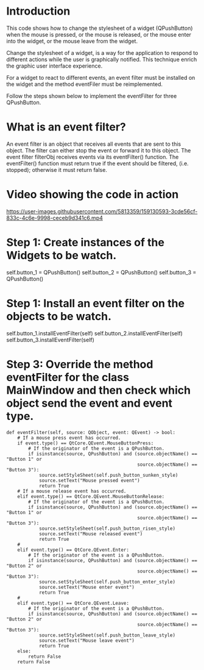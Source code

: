 # Introduction
This code shows how to change the stylesheet of a widget (QPushButton) when the mouse is pressed,
or the mouse is released, or the mouse enter into the widget, or the mouse leave from the widget.

Change the stylesheet of a widget, is a way for the application to respond to different actions while
the user is graphically notified. This technique enrich the graphic user interface experience.

For a widget to react to different events, an event filter must be installed on the widget and the method
eventFiler must be reimplemented. 

Follow the steps shown below to implement the eventFilter for three QPushButton.

# What is an event filter?
An event filter is an object that receives all events that are sent to this object. The filter can either stop the event or forward it to this object. The event filter filterObj receives events via its eventFilter() function. The eventFilter() function must return true if the event should be filtered, (i.e. stopped); otherwise it must return false.

# Video showing the code in action
https://user-images.githubusercontent.com/5813359/159130593-3cde56cf-833c-4c6e-9998-ceceb9d341c6.mp4

# Step 1: Create instances of the Widgets to be watch.
self.button_1 = QPushButton()
self.button_2 = QPushButton()
self.button_3 = QPushButton()

# Step 1: Install an event filter on the objects to be watch.
self.button_1.installEventFilter(self)
self.button_2.installEventFilter(self)
self.button_3.installEventFilter(self)

# Step 3: Override the method eventFilter for the class MainWindow and then check which object send the event and event type.
    def eventFilter(self, source: QObject, event: QEvent) -> bool:
        # If a mouse press event has occurred.
        if event.type() == QtCore.QEvent.MouseButtonPress:
            # If the originator of the event is a QPushButton.
            if isinstance(source, QPushButton) and (source.objectName() == "Button 1" or
                                                    source.objectName() == "Button 3"):
                source.setStyleSheet(self.push_button_sunken_style)
                source.setText("Mouse pressed event")
                return True
        # If a mouse release event has occurred.
        elif event.type() == QtCore.QEvent.MouseButtonRelease:
            # If the originator of the event is a QPushButton.
            if isinstance(source, QPushButton) and (source.objectName() == "Button 1" or
                                                    source.objectName() == "Button 3"):
                source.setStyleSheet(self.push_button_risen_style)
                source.setText("Mouse released event")
                return True
        #
        elif event.type() == QtCore.QEvent.Enter:
            # If the originator of the event is a QPushButton.
            if isinstance(source, QPushButton) and (source.objectName() == "Button 2" or
                                                    source.objectName() == "Button 3"):
                source.setStyleSheet(self.push_button_enter_style)
                source.setText("Mouse enter event")
                return True
        #
        elif event.type() == QtCore.QEvent.Leave:
            # If the originator of the event is a QPushButton.
            if isinstance(source, QPushButton) and (source.objectName() == "Button 2" or
                                                    source.objectName() == "Button 3"):
                source.setStyleSheet(self.push_button_leave_style)
                source.setText("Mouse leave event")
                return True
        else:
            return False
        return False
